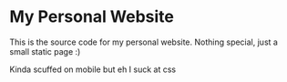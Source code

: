 # My Personal Website

This is the source code for my personal website. Nothing special, just a small static page :)

Kinda scuffed on mobile but eh I suck at css
